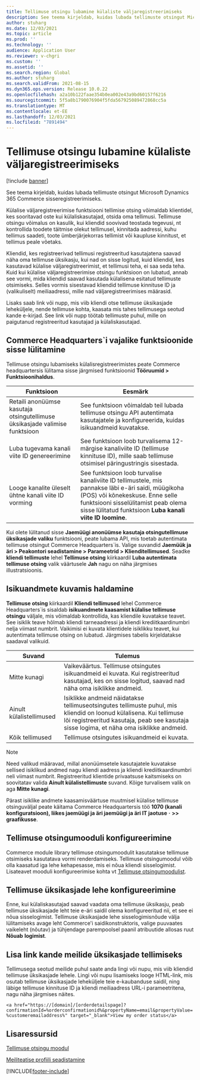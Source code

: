 ```yaml
---
title: Tellimuse otsingu lubamine külaliste väljaregistreerimiseks
description: See teema kirjeldab, kuidas lubada tellimuste otsingut Microsoft Dynamics 365 Commerce sisseregistreerimiseks.
author: stuharg
ms.date: 12/03/2021
ms.topic: article
ms.prod: ''
ms.technology: ''
audience: Application User
ms.reviewer: v-chgri
ms.custom: ''
ms.assetid: ''
ms.search.region: Global
ms.author: stuharg
ms.search.validFrom: 2021-08-15
ms.dyn365.ops.version: Release 10.0.22
ms.openlocfilehash: a2a10b122faae354b0ea002e43a9bd60157f6216
ms.sourcegitcommit: 5f5a8b1790076904f5fda567925089472868cc5a
ms.translationtype: MT
ms.contentlocale: et-EE
ms.lasthandoff: 12/03/2021
ms.locfileid: "7891494"
---
```

# <a name="enable-order-lookup-for-guest-checkouts"></a>Tellimuse otsingu lubamine külaliste väljaregistreerimiseks

[!include [banner](includes/banner.md)]

See teema kirjeldab, kuidas lubada tellimuste otsingut Microsoft Dynamics 365 Commerce sisseregistreerimiseks.

Külalise väljaregistreerimise funktsiooni tellimise otsing võimaldab klientidel, kes sooritavad oste kui külaliskasutajad, otsida oma tellimusi. Tellimuse otsingu võimalus on kasulik, kui kliendid soovivad teostada tegevusi, nt kontrollida toodete täitmise olekut tellimusel, kinnitada aadressi, kuhu tellimus saadeti, toote ümberjärjekorras tellimist või kaupluse kinnitust, et tellimus peale võetaks.

Kliendid, kes registreerivad tellimusi registreeritud kasutajatena saavad näha oma tellimuse üksikasju, kui nad on sisse logitud, kuid kliendid, kes kasutavad külalise väljaregistreerimist, et tellimusi teha, ei saa seda teha. Kuid kui külalise väljaregistreerimise otsingu funktsioon on lubatud, annab see vormi, mida kliendid saavad kasutada külalisena esitatud tellimuste otsimiseks. Selles vormis sisestavad kliendid tellimuse kinnituse ID ja (valikuliselt) meiliaadressi, mille nad väljaregistreerimises määrasid.

Lisaks saab link või nupp, mis viib kliendi otse tellimuse üksikasjade leheküljele, nende tellimuse kohta, kaasata mis tahes tellimusega seotud kande e-kirjad. See link või nupp töötab tellimuste puhul, mille on paigutanud registreeritud kasutajad ja külaliskasutajad.

## <a name="turn-on-necessary-features-in-commerce-headquarters"></a>Commerce Headquarters`i vajalike funktsioonide sisse lülitamine

Tellimuse otsingu lubamiseks külalisregistreerimistes peate Commerce headquartersis lülitama sisse järgmised funktsioonid **Tööruumid \> Funktsioonihaldus**.

| Funktsioon | Eesmärk |
|---------|---------|
| Retaili anonüümse kasutaja otsingutellimuse üksikasjade valimise funktsioon | See funktsioon võimaldab teil lubada tellimuse otsingu API autentimata kasutajatele ja konfigureerida, kuidas isikuandmeid kuvatakse. |
| Luba tugevama kanali viite ID genereerimine | See funktsioon loob turvalisema 12-märgise kanaliviite ID (tellimuse kinnituse ID), mille saab tellimuse otsimisel päringustringis sisestada. |
| Looge kanalite üleselt ühtne kanali viite ID vorming | See funktsioon loob turvalise kanaliviite ID tellimustele, mis pannakse läbi e-äri saidi, müügikoha (POS) või kõnekeskuse. Enne selle funktsiooni sisselülitamist peab olema sisse lülitatud funktsioon **Luba kanali viite ID loomine**. |

Kui olete lülitanud sisse **Jaemüügi anonüümse kasutaja otsingutellimuse üksikasjade valiku** funktsiooni, peate lubama API, mis toetab autentimata tellimuse otsingut Commerce Headquarters`is. Valige suvandid **Jaemüük ja äri \> Peakontori seadistamine \> Parameetrid \> Klienditellimused**. Seadke **kliendi tellimuste** lehel **Tellimuse otsing** kiirkaardil **Luba autentimata tellimuse otsing** valik väärtusele **Jah** nagu on näha järgmises illustratsioonis.

## <a name="manage-the-display-of-personal-data"></a>Isikuandmete kuvamis haldamine

**Tellimuse otsing** kiirkaardil **Kliendi tellimused** lehel Commerce Headquarters`is sisaldab **isikuandmete kaasamist külalise tellimuse otsingu** väljale, mis võimaldab kontrollida, kas kliendile kuvatakse teavet. See isiklik teave hõlmab kliendi tarneaadressi ja kliendi krediitkaardinumbri nelja viimast numbrit. Vaikimisi ei kuvata klientidele isiklikku teavet, kui autentimata tellimuse otsing on lubatud. Järgmises tabelis kirjeldatakse saadaval valikuid.

| Suvand | Tulemus |
|--------|--------|
| Mitte kunagi | Vaikeväärtus. Tellimuse otsingutes isikuandmeid ei kuvata. Kui registreeritud kasutajad, kes on sisse logitud, saavad nad näha oma isiklikke andmeid. |
| Ainult külalistellimused | Isiklikke andmeid näidatakse tellimuseotsingutes tellimuste puhul, mis kliendid on loonud külalisena. Kui tellimuse lõi registreeritud kasutaja, peab see kasutaja sisse logima, et näha oma isiklikke andmeid. |
| Kõik tellimused | Tellimuse otsingutes isikuandmeid ei kuvata. |

> [!NOTE]
> Need valikud määravad, millal anonüümsetele kasutajatele kuvatakse sellised isiklikud andmed nagu kliendi aadress ja kliendi krediitkaardinumbri neli viimast numbrit. Registreeritud klientide privaatsuse kaitsmiseks on soovitatav valida **Ainult külalistellimuste** suvand. Kõige turvalisem valik on aga **Mitte kunagi**.

Pärast isiklike andmete kaasamisväärtuse muutmisel külalise tellimuse otsinguväljal peate käitama Commerce Headquartersis töö **1070 (kanali konfiguratsioon), liikes jaemüügi ja äri jaemüügi ja äri IT jaotuse** **·** **\>\> graafikusse**.

## <a name="configure-the-order-lookup-module"></a>Tellimuse otsingumooduli konfigureerimine

Commerce module library tellimuse otsingumoodulit kasutatakse tellimuse otsimiseks kasutatava vormi renderdamiseks. Tellimuse otsingumoodul võib olla kaasatud iga lehe kehapesasse, mis ei nõua kliendi sisselogimist. Lisateavet mooduli konfigureerimise kohta vt [Tellimuse otsingumoodulist](order-lookup-module.md).

## <a name="configure-the-order-details-page"></a>Tellimuse üksikasjade lehe konfigureerimine

Enne, kui külaliskasutajad saavad vaadata oma tellimuse üksikasju, peab tellimuse üksikasjade leht teie e-äri saidil olema konfigureeritud nii, et see ei nõua sisselogimist. Tellimuse üksikasjade lehe sisselogimisnõude välja lülitamiseks avage leht Commerce'i saidikonstruktoris, valige puuvaates vaikeleht (nõutav) ja tühjendage parempoolsel paanil atribuutide allosas ruut **Nõuab** **logimist**.

## <a name="add-a-link-to-order-details-in-transactional-emails"></a>Lisa link kande meilide üksikasjade tellimiseks

Tellimusega seotud meilide puhul saate anda lingi või nupu, mis viib kliendid tellimuse üksikasjade lehele. Lingi või nupu lisamiseks looge HTML-link, mis osutab tellimuse üksikasjade leheküljele teie e-kaubanduse saidil, ning läbige tellimuse kinnituse ID ja kliendi meiliaadress URL-i parameetritena, nagu näha järgmises näites.

`<a href="https://[domain]/[orderdetailspage]?confirmationId=%orderconfirmationid%&propertyName=email&propertyValue=%customeremailaddress%" target="_blank">View my order status</a>`

## <a name="additional-resources"></a>Lisaressursid

[Tellimuse otsingu moodul](order-lookup-module.md)

[Meiliteatise profiili seadistamine](email-notification-profiles.md)

[!INCLUDE[footer-include](../includes/footer-banner.md)]
